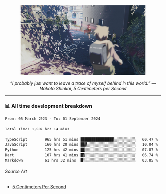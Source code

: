 <p align="center"><img src="asset/header.jpg" width="80%"/></p>
<p align="center"><i>“I probably just want to leave a trace of myself behind in this world.” ― Makoto Shinkai, 5 Centimeters per Second</i></p>

---
<!--
<details>
  <summary>📃 My Resume</summary>

### Education

- 📖 **Computer Science**\
📆 10/2021 - present\
📍 **Thang Long University** - Hoang Mai, Hanoi, Vietnam

### Experience

<img align="right" src="https://img.shields.io/badge/Figma-F24E1E?style=flat&logo=figma&logoColor=white"/>
<img align="right" src="https://img.shields.io/badge/node.js-6DA55F?style=flat&logo=node.js&logoColor=white"/>
<img align="right" src="https://img.shields.io/badge/Next.js-black?style=flat&logo=next.js&logoColor=white"/>
<img align="right" src="https://img.shields.io/badge/TypeScript-007ACC?style=flat&logo=typescript&logoColor=white"/>


- 👨‍💻 **Frontend Web Intern**\
📆 07/2023 - present\
📍 **MQ ICT Solutions** - Hoang Mai, Hanoi, Vietnam
</details> 
-->

### 📊 All time development breakdown

<!--START_SECTION:waka-->

```txt
From: 05 March 2023 - To: 01 September 2024

Total Time: 1,597 hrs 14 mins

TypeScript        965 hrs 51 mins ███████████████░░░░░░░░░░   60.47 %
JavaScript        160 hrs 20 mins ██▓░░░░░░░░░░░░░░░░░░░░░░   10.04 %
Python            125 hrs 42 mins ██░░░░░░░░░░░░░░░░░░░░░░░   07.87 %
Dart              107 hrs 41 mins █▓░░░░░░░░░░░░░░░░░░░░░░░   06.74 %
Markdown          61 hrs 32 mins  █░░░░░░░░░░░░░░░░░░░░░░░░   03.85 %
```

<!--END_SECTION:waka-->

###### Source Art

-  [5 Centimeters Per Second](https://wallhaven.cc/w/nrowq1)

